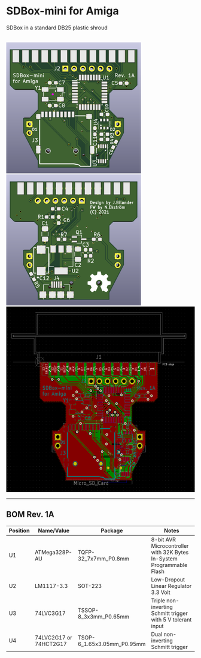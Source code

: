 # SDBox-mini for Amiga
SDBox in a standard DB25 plastic shroud

<br />
<a href="images/SDBox-mini_pic1.png">
<img src="images/SDBox-mini_pic1.png" width="360" height="350">
</a>
<a href="images/SDBox-mini_pic2.png">
<img src="images/SDBox-mini_pic2.png" width="360" height="350">
</a>
<a href="images/SDBox-mini_pic3.png">
<img src="images/SDBox-mini_pic3.png" width="544" height="496">
</a>

***

BOM Rev. 1A
---------
Position  | Name/Value   | Package | Notes
-|-|-|-|
U1 | ATMega328P-AU | TQFP-32_7x7mm_P0.8mm | 8-bit AVR Microcontroller with 32K Bytes In-System Programmable Flash
U2 | LM1117-3.3 | SOT-223 | Low-Dropout Linear Regulator 3.3 Volt
U3 | 74LVC3G17 | TSSOP-8_3x3mm_P0.65mm | Triple non-inverting Schmitt trigger with 5 V tolerant input
U4 | 74LVC2G17 or 74HCT2G17 | TSOP-6_1.65x3.05mm_P0.95mm | Dual non-inverting Schmitt trigger
